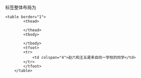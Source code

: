 标签整体布局为

	<table border="1">
            <thead>

            </thead>
            <tbody>

            </tbody>
            <tfoot>
            <tr>
                <td colspan="4">赵六和王五是来自同一学校的同学</td>
            </tr>
            </tfoot>
        </table>